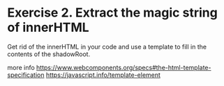 # Exercise 2. Extract the magic string of innerHTML

Get rid of the innerHTML in your code and use a template to fill in the contents of the shadowRoot. 

more info
https://www.webcomponents.org/specs#the-html-template-specification
https://javascript.info/template-element



